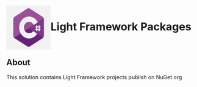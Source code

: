 <img align="left" width="116" height="116" src="https://github.com/mizuvu/Megazord/blob/main/.github/c-sharp-logo.png" />
 
 # Light Framework Packages
<br/>

## About
This solution contains Light Framework projects publish on NuGet.org
